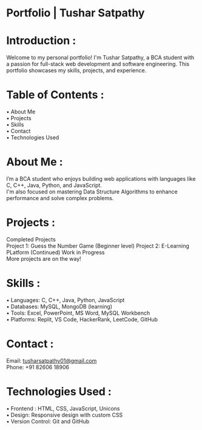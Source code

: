 # Portfolio | Tushar Satpathy<br>

# Introduction : <br>
Welcome to my personal portfolio! I'm Tushar Satpathy, a BCA student with a passion for full-stack web development and software engineering. This portfolio showcases my skills, projects, and experience. <br>

# Table of Contents : <br>
• About Me<br>
• Projects<br>
• Skills<br>
• Contact<br>
• Technologies Used<br>

# About Me : <br>
I’m a BCA student who enjoys building web applications with languages like C, C++, Java, Python, and JavaScript.<br>
I'm also focused on mastering Data Structure Algorithms to enhance performance and solve complex problems.<br>

# Projects : <br>
Completed Projects<br>
Project 1: Guess the Number Game (Beginner level)
Project 2: E-Learning PLatform (Continued)
Work in Progress<br>
More projects are on the way!<br>

# Skills : <br>
• Languages: C, C++, Java, Python, JavaScript<br>
• Databases: MySQL, MongoDB (learning)<br>
• Tools: Excel, PowerPoint, MS Word, MySQL Workbench<br>
• Platforms: Replit, VS Code, HackerRank, LeetCode, GitHub<br>

# Contact : <br>
Email: tusharsatpathy01@gmail.com<br>
Phone: +91 82606 18906<br>

# Technologies Used : <br>
• Frontend : HTML, CSS, JavaScript, Unicons<br>
• Design: Responsive design with custom CSS<br>
• Version Control: Git and GitHub<br>
